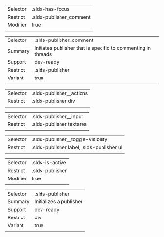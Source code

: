 
|  |  |
|-------|-------|
| Selector | .slds-has-focus |
| Restrict | .slds-publisher_comment |
| Modifier | true |
|  |  |


|  |  |
|-------|-------|
| Selector | .slds-publisher_comment |
| Summary | Initiates publisher that is specific to commenting in threads |
| Support | dev-ready |
| Restrict | .slds-publisher |
| Variant | true |
|  |  |


|  |  |
|-------|-------|
| Selector | .slds-publisher__actions |
| Restrict | .slds-publisher div |
|  |  |


|  |  |
|-------|-------|
| Selector | .slds-publisher__input |
| Restrict | .slds-publisher textarea |
|  |  |


|  |  |
|-------|-------|
| Selector | .slds-publisher__toggle-visibility |
| Restrict | .slds-publisher label, .slds-publisher ul |
|  |  |


|  |  |
|-------|-------|
| Selector | .slds-is-active |
| Restrict | .slds-publisher |
| Modifier | true |
|  |  |


|  |  |
|-------|-------|
| Selector | .slds-publisher |
| Summary | Initializes a publisher |
| Support | dev-ready |
| Restrict | div |
| Variant | true |
|  |  |

